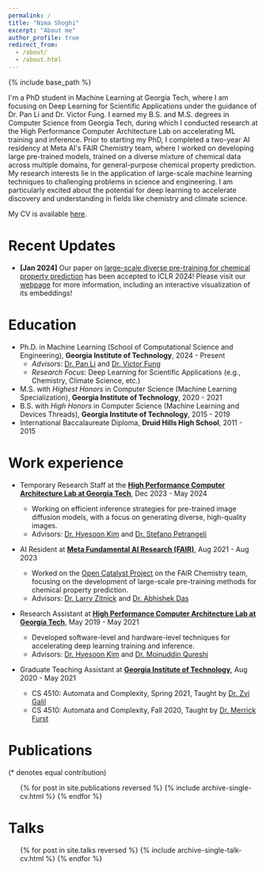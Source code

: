 ```yaml
---
permalink: /
title: "Nima Shoghi"
excerpt: "About me"
author_profile: true
redirect_from:
  - /about/
  - /about.html
---
```


{% include base_path %}

I'm a PhD student in Machine Learning at Georgia Tech, where I am focusing on Deep Learning for Scientific Applications under the guidance of Dr. Pan Li and Dr. Victor Fung. I earned my B.S. and M.S. degrees in Computer Science from Georgia Tech, during which I conducted research at the High Performance Computer Architecture Lab on accelerating ML training and inference.  Prior to starting my PhD, I completed a two-year AI residency at Meta AI's FAIR Chemistry team, where I worked on developing large pre-trained models, trained on a diverse mixture of chemical data across multiple domains, for general-purpose chemical property prediction. My research interests lie in the application of large-scale machine learning techniques to challenging problems in science and engineering. I am particularly excited about the potential for deep learning to accelerate discovery and understanding in fields like chemistry and climate science.

My CV is available [here](files/cv.pdf).

Recent Updates
======
* **[Jan 2024]** Our paper on [large-scale diverse pre-training for chemical property prediction](https://openreview.net/forum?id=PfPnugdxup) has been accepted to ICLR 2024! Please visit our [webpage](https://nima.sh/jmp/) for more information, including an interactive visualization of its embeddings!

Education
======
* Ph.D. in Machine Learning (School of Computational Science and Engineering), **Georgia Institute of Technology**, 2024 - Present
  * *Advisors*: [Dr. Pan Li](https://sites.google.com/view/panli-purdue) and [Dr. Victor Fung](https://cse.gatech.edu/people/victor-fung)
  * *Research Focus*: Deep Learning for Scientific Applications (e.g., Chemistry, Climate Science, etc.)
* M.S. with *Highest Honors* in Computer Science (Machine Learning Specialization), **Georgia Institute of Technology**, 2020 - 2021
* B.S. with *High Honors* in Computer Science (Machine Learning and Devices Threads), **Georgia Institute of Technology**, 2015 - 2019
* International Baccalaureate Diploma, **Druid Hills High School**, 2011 - 2015

Work experience
======
* Temporary Research Staff at the **[High Performance Computer Architecture Lab at Georgia Tech](https://sites.gatech.edu/hparch/)**, Dec 2023 - May 2024
  * Working on efficient inference strategies for pre-trained image diffusion models, with a focus on generating diverse, high-quality images.
  * Advisors: [Dr. Hyesoon Kim](https://www.cc.gatech.edu/~hyesoon/) and [Dr. Stefano Petrangeli](https://research.adobe.com/person/stefano-petrangeli/)

* AI Resident at **[Meta Fundamental AI Research (FAIR)](https://ai.meta.com/research/)**, Aug 2021 - Aug 2023
  * Worked on the [Open Catalyst Project](https://opencatalystproject.org/index.html) on the FAIR Chemistry team, focusing on the development of large-scale pre-training methods for chemical property prediction.
  * Advisors: [Dr. Larry Zitnick](http://larryzitnick.org/) and [Dr. Abhishek Das](https://abhishekdas.com/)

* Research Assistant at **[High Performance Computer Architecture Lab at Georgia Tech](https://sites.gatech.edu/hparch/)**, May 2019 - May 2021
  * Developed software-level and hardware-level techniques for accelerating deep learning training and inference.
  * Advisors: [Dr. Hyesoon Kim](https://www.cc.gatech.edu/~hyesoon/) and [Dr. Moinuddin Qureshi](https://www.cc.gatech.edu/~mqureshi/)

* Graduate Teaching Assistant at **[Georgia Institute of Technology](https://www.gatech.edu/)**, Aug 2020 - May 2021
  * CS 4510: Automata and Complexity, Spring 2021, Taught by [Dr. Zvi Galil](https://www.cc.gatech.edu/people/zvi-galil)
  * CS 4510: Automata and Complexity, Fall 2020, Taught by [Dr. Merrick Furst](https://www.cc.gatech.edu/people/merrick-furst)

Publications
======
(* denotes equal contribution)

  <ul>{% for post in site.publications reversed %}
    {% include archive-single-cv.html %}
  {% endfor %}</ul>

Talks
======
  <ul>{% for post in site.talks reversed %}
    {% include archive-single-talk-cv.html %}
  {% endfor %}</ul>
